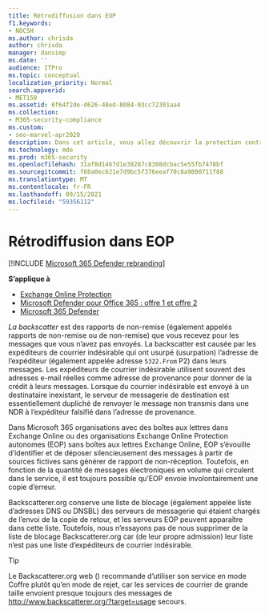 ```yaml
---
title: Rétrodiffusion dans EOP
f1.keywords:
- NOCSH
ms.author: chrisda
author: chrisda
manager: dansimp
ms.date: ''
audience: ITPro
ms.topic: conceptual
localization_priority: Normal
search.appverid:
- MET150
ms.assetid: 6f64f2de-d626-48ed-8084-03cc72301aa4
ms.collection:
- M365-security-compliance
ms.custom:
- seo-marvel-apr2020
description: Dans cet article, vous allez découvrir la protection contre la Microsoft Exchange Online (EOP)
ms.technology: mdo
ms.prod: m365-security
ms.openlocfilehash: 31af8d1467d1e38287c8308dcbac5e55fb7478bf
ms.sourcegitcommit: f88a0ec621e7d9bc5f376eeaf70c8a9800711f88
ms.translationtype: MT
ms.contentlocale: fr-FR
ms.lasthandoff: 09/15/2021
ms.locfileid: "59356112"
---
```

# <a name="backscatter-in-eop"></a>Rétrodiffusion dans EOP

[!INCLUDE [Microsoft 365 Defender rebranding](../includes/microsoft-defender-for-office.md)]

**S’applique à**
- [Exchange Online Protection](exchange-online-protection-overview.md)
- [Microsoft Defender pour Office 365 : offre 1 et offre 2](defender-for-office-365.md)
- [Microsoft 365 Defender](../defender/microsoft-365-defender.md)

*La backscatter* est des rapports de non-remise (également appelés rapports de non-remise ou de non-remise) que vous recevez pour les messages que vous n’avez pas envoyés. La backscatter est causée par les expéditeurs de courrier indésirable qui ont usurpé (usurpation) l’adresse de l’expéditeur (également appelée adresse `5322.From` P2) dans leurs messages. Les expéditeurs de courrier indésirable utilisent souvent des adresses e-mail réelles comme adresse de provenance pour donner de la crédit à leurs messages. Lorsque du courrier indésirable est envoyé à un destinataire inexistant, le serveur de messagerie de destination est essentiellement dupliché de renvoyer le message non transmis dans une NDR à l’expéditeur falsifié dans l’adresse de provenance.

Dans Microsoft 365 organisations avec des boîtes aux lettres dans Exchange Online ou des organisations Exchange Online Protection autonomes (EOP) sans boîtes aux lettres Exchange Online, EOP s’évouille d’identifier et de déposer silencieusement des messages à partir de sources fictives sans générer de rapport de non-réception. Toutefois, en fonction de la quantité de messages électroniques en volume qui circulent dans le service, il est toujours possible qu’EOP envoie involontairement une copie d’erreur.

Backscatterer.org conserve une liste de blocage (également appelée liste d’adresses DNS ou DNSBL) des serveurs de messagerie qui étaient chargés de l’envoi de la copie de retour, et les serveurs EOP peuvent apparaître dans cette liste. Toutefois, nous n’essayons pas de nous supprimer de la liste de blocage Backscatterer.org car (de leur propre admission) leur liste n’est pas une liste d’expéditeurs de courrier indésirable.

> [!TIP]
> Le Backscatterer.org web () recommande d’utiliser son service en mode Coffre plutôt qu’en mode de rejet, car les services de courrier de grande taille envoient presque toujours des messages de <http://www.backscatterer.org/?target=usage> secours.
